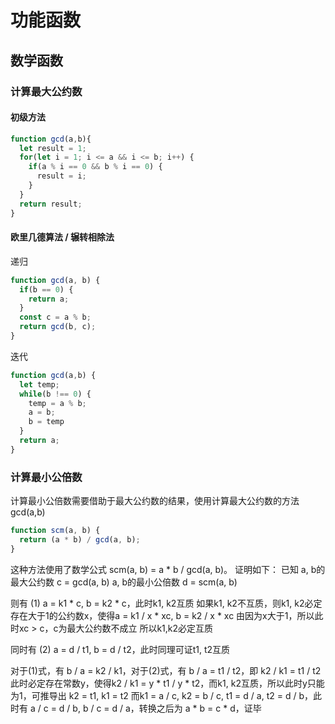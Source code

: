 # 功能函数

## 数学函数

### 计算最大公约数

#### 初级方法
```javascript
function gcd(a,b){
  let result = 1;
  for(let i = 1; i <= a && i <= b; i++) {
    if(a % i == 0 && b % i == 0) {
      result = i;
    }
  }
  return result;
}
```

#### 欧里几德算法 / 辗转相除法
递归
```javascript
function gcd(a, b) {
  if(b == 0) {
    return a;
  }
  const c = a % b;
  return gcd(b, c);
}
```
迭代
```javascript
function gcd(a,b) {
  let temp;
  while(b !== 0) {
    temp = a % b;
    a = b;
    b = temp
  }
  return a;
}
```

### 计算最小公倍数
计算最小公倍数需要借助于最大公约数的结果，使用计算最大公约数的方法gcd(a,b)
```javascript
function scm(a, b) {
  return (a * b) / gcd(a, b);
}
```
这种方法使用了数学公式 scm(a, b) = a * b / gcd(a, b)。
证明如下：
已知 a, b的最大公约数 c = gcd(a, b)
a, b的最小公倍数 d = scm(a, b)

则有 (1) a = k1 * c, b = k2 * c，此时k1, k2互质
如果k1, k2不互质，则k1, k2必定存在大于1的公约数x，使得a = k1 / x * xc, b = k2 / x * xc
由因为x大于1，所以此时xc > c，c为最大公约数不成立
所以k1,k2必定互质

同时有 (2) a = d / t1, b = d / t2，此时同理可证t1, t2互质

对于(1)式，有 b / a = k2 / k1，对于(2)式，有 b / a = t1 / t2，即 k2 / k1 = t1 / t2
此时必定存在常数y，使得k2 / k1 = y * t1 / y * t2，而k1, k2互质，所以此时y只能为1，可推导出 k2 = t1, k1 = t2
而k1 = a / c, k2 = b / c, t1 = d / a, t2 = d / b，此时有
a / c = d / b, b / c = d / a，转换之后为 a * b = c * d，证毕